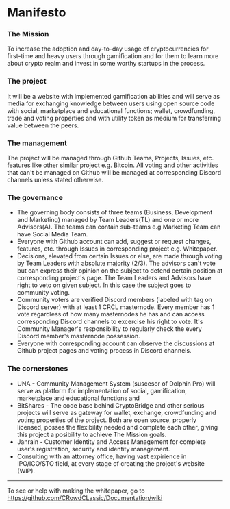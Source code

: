 # Manifesto

### The Mission
To increase the adoption and day-to-day usage of cryptocurrencies for first-time and heavy users through gamification and for them to learn more about crypto realm and invest in some worthy startups in the process.

### The project
It will be a website with implemented gamification abilities and will serve as media for exchanging knowledge between users using open source code with social, marketplace and educational functions; wallet, crowdfunding, trade and voting properties and with utility token as medium for transferring value between the peers.

### The management
The project will be managed through Github Teams, Projects, Issues, etc. features like other similar project e.g. Bitcoin.
All voting and other activities that can't be managed on Github will be managed at corresponding Discord channels unless stated otherwise.

### The governance
- The governing body consists of three teams (Business, Development and Marketing) managed by Team Leaders(TL) and one or more Advisors(A). The teams can contain sub-teams e.g Marketing Team can have Social Media Team.
- Everyone with Github account can add, suggest or request changes, features, etc. through Issues in corresponding project e.g. Whitepaper.
- Decisions, elevated from certain Issues or else, are made through voting by Team Leaders with absolute majority (2/3).
The advisors can't vote but can express their opinion on the subject to defend certain position at corresponding project's page. 
The Team Leaders and Advisors have right to veto on given subject. In this case the subject goes to community voting.
- Community voters are verified Discord members (labeled with tag on Discord server) with at least 1 CRCL masternode. 
Every member has 1 vote regardless of how many masternodes he has and can access corresponding Discord channels to excercise his right to vote. It's Community Manager's responsibility to regularly check the every Discord member's masternode possession.
- Everyone with corresponding account can observe the discussions at Github project pages and voting process in Discord channels. 

### The cornerstones
- UNA - Community Management System (suscesor of Dolphin Pro) will serve as platform for implementation of social, gamification, marketplace and educational functions and
- BitShares - The code base behind CryptoBridge and other serious projects will serve as gateway for wallet, exchange, crowdfunding and voting properties of the project. Both are open source, properly licensed, posses the flexibility needed and complete each other, giving this project a posibility to achieve The Mission goals.   
- Janrain - Customer Identity and Access Management for complete user's registration, security and identity management.
- Consulting with an attorney office, having vast expirience in IPO/ICO/STO field, at every stage of creating the project's website (WIP).
___
To see or help with making the whitepaper, go to https://github.com/CRowdCLassic/Documentation/wiki
